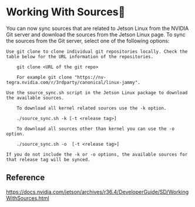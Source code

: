 # Working With Sources

You can now sync sources that are related to Jetson Linux from the NVIDIA Git server and download the sources from the Jetson Linux page. To sync the sources from the Git server, select one of the following options:

    Use git clone to clone individual git repositories locally. Check the table below for the URL information of the repositories.

        git clone <URL of the git repo>

        For example git clone "https://nv-tegra.nvidia.com/r/3rdparty/canonical/linux-jammy".

    Use the source_sync.sh script in the Jetson Linux package to download the available sources.

        To download all kernel related sources use the -k option.

        ./source_sync.sh -k [-t <release tag>]

        To download all sources other than kernel you can use the -o option.

        ./source_sync.sh -o  [-t <release tag>]

    If you do not include the -k or -o options, the available sources for that release tag will be synced.

## Reference

https://docs.nvidia.com/jetson/archives/r36.4/DeveloperGuide/SD/WorkingWithSources.html
